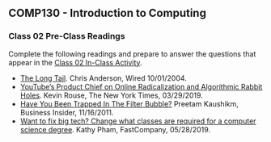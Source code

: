 ## COMP130 - Introduction to Computing

### Class 02 Pre-Class Readings

Complete the following readings and prepare to answer the questions that appear in the [Class 02 In-Class Activity](./class02.pdf).

- [The Long Tail](https://www.wired.com/2004/10/tail/). Chris Anderson, Wired 10/01/2004.
- [YouTube’s Product Chief on Online Radicalization and Algorithmic Rabbit Holes](https://www.nytimes.com/2019/03/29/technology/youtube-online-extremism.html). Kevin Rouse, The New York Times, 03/29/2019.
- [Have You Been Trapped In The Filter Bubble?](https://www.businessinsider.com/have-you-been-trapped-in-the-filter-bubble-2011-11) Preetam Kaushikm, Business Insider, 11/16/2011.
- [Want to fix big tech? Change what classes are required for a computer science degree](https://www.fastcompany.com/90355969/want-to-fix-big-tech-change-what-classes-are-required-for-a-computer-science-degree). Kathy Pham, FastCompany, 05/28/2019.
